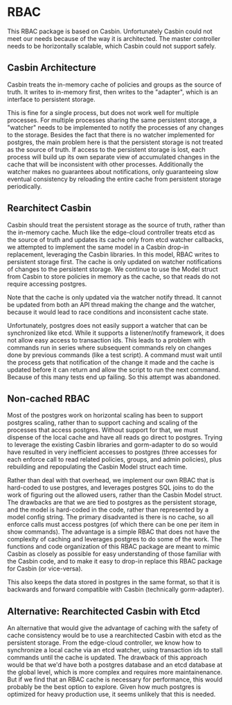 # RBAC

This RBAC package is based on Casbin. Unfortunately Casbin could not meet our needs because of the way it is architected. The master controller needs to be horizontally scalable, which Casbin could not support safely.

## Casbin Architecture

Casbin treats the in-memory cache of policies and groups as the source of truth. It writes to in-memory first, then writes to the "adapter", which is an interface to persistent storage.

This is fine for a single process, but does not work well for multiple processes. For multiple processes sharing the same persistent storage, a "watcher" needs to be implemented to notify the processes of any changes to the storage. Besides the fact that there is no watcher implemented for postgres, the main problem here is that the persistent storage is not treated as the source of truth. If access to the persistent storage is lost, each process will build up its own separate view of accumulated changes in the cache that will be inconsistent with other processes. Additionally the watcher makes no guarantees about notifications, only guaranteeing slow eventual consistency by reloading the entire cache from persistent storage periodically.

## Rearchitect Casbin

Casbin should treat the persistent storage as the source of truth, rather than the in-memory cache. Much like the edge-cloud controller treats etcd as the source of truth and updates its cache only from etcd watcher callbacks, we attempted to implement the same model in a Casbin drop-in replacement, leveraging the Casbin libraries. In this model, RBAC writes to persistent storage first. The cache is only updated on watcher notifications of changes to the persistent storage. We continue to use the Model struct from Casbin to store policies in memory as the cache, so that reads do not require accessing postgres.

Note that the cache is only updated via the watcher notify thread. It cannot be updated from both an API thread making the change and the watcher, because it would lead to race conditions and inconsistent cache state.

Unfortunately, postgres does not easily support a watcher that can be synchronized like etcd. While it supports a listener/notify framework, it does not allow easy access to transaction ids. This leads to a problem with commands run in series where subsequent commands rely on changes done by previous commands (like a test script). A command must wait until the process gets that notification of the change it made and the cache is updated before it can return and allow the script to run the next command. Because of this many tests end up failing. So this attempt was abandoned.

## Non-cached RBAC

Most of the postgres work on horizontal scaling has been to support postgres scaling, rather than to support caching and scaling of the processes that access postgres. Without support for that, we must dispense of the local cache and have all reads go direct to postgres. Trying to leverage the existing Casbin libraries and gorm-adapter to do so would have resulted in very inefficient accesses to postgres (three accesses for each enforce call to read related policies, groups, and admin policies), plus rebuilding and repopulating the Casbin Model struct each time.

Rather than deal with that overhead, we implement our own RBAC that is hard-coded to use postgres, and leverages postgres SQL joins to do the work of figuring out the allowed users, rather than the Casbin Model struct. The drawbacks are that we are tied to postgres as the persistent storage, and the model is hard-coded in the code, rather than represented by a model config string. The primary disadvanted is there is no cache, so all enforce calls must access postgres (of which there can be one per item in show commands). The advantage is a simple RBAC that does not have the complexity of caching and leverages postgres to do some of the work. The functions and code organization of this RBAC package are meant to mimic Casbin as closely as possible for easy understanding of those familiar with the Casbin code, and to make it easy to drop-in replace this RBAC package for Casbin (or vice-versa).

This also keeps the data stored in postgres in the same format, so that it is backwards and forward compatible with Casbin (technically gorm-adapter).

## Alternative: Rearchitected Casbin with Etcd

An alternative that would give the advantage of caching with the safety of cache consistency would be to use a rearchitected Casbin with etcd as the persistent storage. From the edge-cloud controller, we know how to synchronize a local cache via an etcd watcher, using transaction ids to stall commands until the cache is updated. The drawback of this approach would be that we'd have both a postgres database and an etcd database at the global level, which is more complex and requires more maintainenance. But if we find that an RBAC cache is necessary for performance, this would probably be the best option to explore. Given how much postgres is optimized for heavy production use, it seems unlikely that this is needed.
